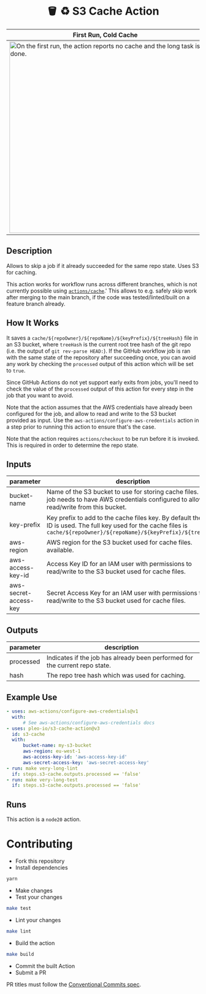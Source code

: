 <h1 align="center">
  🪣 ♻️ S3 Cache Action
</h1>

| First Run, Cold Cache                                                                                                                                                                                       | Next Run, Cache Hit                                                                                                                                                                                            |
| ----------------------------------------------------------------------------------------------------------------------------------------------------------------------------------------------------------- | -------------------------------------------------------------------------------------------------------------------------------------------------------------------------------------------------------------- |
| <img width="500" alt="On the first run, the action reports no cache and the long task is done." src="https://user-images.githubusercontent.com/4643658/180269047-417226dd-ce8f-41a6-92ee-e6ed7d279cb6.png"> | <img width="500" alt="On the next run, the action reports cache hit, and the long task is skipped" src="https://user-images.githubusercontent.com/4643658/180269038-9f896490-619f-4fd8-b801-af01b62b1981.png"> |

<!-- action-docs-description -->

## Description

Allows to skip a job if it already succeeded for the same repo state. Uses S3 for caching.

<!-- action-docs-description -->

This action works for workflow runs across different branches, which is not currently possible using
[`actions/cache`](https://github.com/actions/cache).' This allows to e.g. safely skip work after
merging to the main branch, if the code was tested/linted/built on a feature branch already.

## How It Works

It saves a `cache/${repoOwner}/${repoName}/${keyPrefix}/${treeHash}` file in an S3 bucket, where
`treeHash` is the current root tree hash of the git repo (i.e. the output of `git rev-parse HEAD:`).
If the GitHub workflow job is ran with the same state of the repository after succeeding once, you
can avoid any work by checking the `processed` output of this action which will be set to `true`.

Since GitHub Actions do not yet support early exits from jobs, you'll need to check the value of the
`processed` output of this action for every step in the job that you want to avoid.

Note that the action assumes that the AWS credentials have already been configured for the job, and
allow to read and write to the S3 bucket provided as input. Use the
`aws-actions/configure-aws-credentials` action in a step prior to running this action to ensure
that's the case.

Note that the action requires `actions/checkout` to be run before it is invoked. This is required in
order to determine the repo state.

<!-- action-docs-inputs -->

## Inputs

| parameter             | description                                                                                                                                                                 | required | default           |
| --------------------- | --------------------------------------------------------------------------------------------------------------------------------------------------------------------------- | -------- | ----------------- |
| bucket-name           | Name of the S3 bucket to use for storing cache files. The job needs to have AWS credentials configured to allow read/write from this bucket.                                | `true`   |                   |
| key-prefix            | Key prefix to add to the cache files key. By default the job ID is used. The full key used for the cache files is `cache/${repoOwner}/${repoName}/${keyPrefix}/${treeHash}` | `false`  | ${{ github.job }} |
| aws-region            | AWS region for the S3 bucket used for cache files. available.                                                                                                               | `true`   |                   |
| aws-access-key-id     | Access Key ID for an IAM user with permissions to read/write to the S3 bucket used for cache files.                                                                         | `true`   |                   |
| aws-secret-access-key | Secret Access Key for an IAM user with permissions to read/write to the S3 bucket used for cache files.                                                                     | `true`   |                   |

<!-- action-docs-inputs -->

<!-- action-docs-outputs -->

## Outputs

| parameter | description                                                                 |
| --------- | --------------------------------------------------------------------------- |
| processed | Indicates if the job has already been performed for the current repo state. |
| hash      | The repo tree hash which was used for caching.                              |

<!-- action-docs-outputs -->

## Example Use

```yaml
- uses: aws-actions/configure-aws-credentials@v1
  with:
      # See aws-actions/configure-aws-credentials docs
- uses: pleo-io/s3-cache-action@v3
  id: s3-cache
  with:
      bucket-name: my-s3-bucket
      aws-region: eu-west-1
      aws-access-key-id: 'aws-access-key-id'
      aws-secret-access-key: 'aws-secret-access-key'
- run: make very-long-lint
  if: steps.s3-cache.outputs.processed == 'false'
- run: make very-long-test
  if: steps.s3-cache.outputs.processed == 'false'
```

<!-- action-docs-runs -->

## Runs

This action is a `node20` action.

<!-- action-docs-runs -->

# Contributing

-   Fork this repository
-   Install dependencies

```sh
yarn
```

-   Make changes
-   Test your changes

```sh
make test
```

-   Lint your changes

```sh
make lint
```

-   Build the action

```sh
make build
```

-   Commit the built Action
-   Submit a PR

PR titles must follow the
[Conventional Commits spec](https://www.conventionalcommits.org/en/v1.0.0/).
